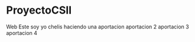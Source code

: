 # ProyectoCSII
Web
Este soy yo chelis haciendo una aportacion
aportacion 2
aportacion 3
aportacion 4
